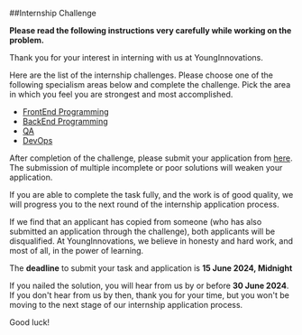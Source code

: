 ##Internship Challenge 

**Please read the following instructions very carefully while working on the problem.**

Thank you for your interest in interning with us at YoungInnovations. 

Here are the list of the internship challenges. Please choose one of the following specialism areas below and complete the challenge. Pick the area in which you feel you are strongest and most accomplished.

* [FrontEnd Programming](https://github.com/younginnovations/internship-challenges/tree/master/front-end/catalog)
* [BackEnd Programming](https://github.com/younginnovations/internship-challenges/blob/master/programming/event-management-app.md)
* [QA](https://github.com/younginnovations/internship-challenges/tree/master/qa)
* [DevOps](https://github.com/younginnovations/internship-challenges/tree/master/devops/docker-me)

After completion of the challenge, please submit your application from [here](https://docs.google.com/forms/d/e/1FAIpQLSeAZV8uZKjy2B7kafzXxwHZvnM-sG1vWWp8Og0ol081hl6xaQ/viewform). The submission of multiple incomplete or poor solutions will weaken your application.

If you are able to complete the task fully, and the work is of good quality, we will progress you to the next round of the internship application process.

If we find that an applicant has copied from someone (who has also submitted an application through the challenge), both applicants will be disqualified. At YoungInnovations, we believe in honesty and hard work, and most of all, in the power of learning.

The **deadline** to submit your task and application is **15 June 2024, Midnight** 

If you nailed the solution, you will hear from us by or before **30 June 2024**. If you don't hear from us by then, thank you for your time, but you won't be moving to the next stage of  our internship application process. 

Good luck!
